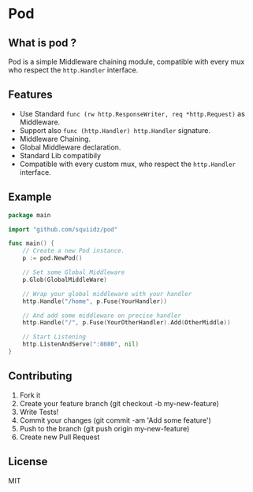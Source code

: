 Pod
=======

## What is pod ?

Pod is a simple Middleware chaining module, compatible with
every mux who respect the ` http.Handler ` interface.

## Features

- Use Standard ` func (rw http.ResponseWriter, req *http.Request) ` as Middleware.
- Support also ` func (http.Handler) http.Handler ` signature.
- Middleware Chaining.
- Global Middleware declaration.
- Standard Lib compatibily
- Compatible with every custom mux,
who respect the ` http.Handler ` interface.

## Example
```go
package main

import "github.com/squiidz/pod"

func main() {
	// Create a new Pod instance.
	p := pod.NewPod()

	// Set some Global Middleware
	p.Glob(GlobalMiddleWare)

	// Wrap your global middleware with your handler
	http.Handle("/home", p.Fuse(YourHandler))

	// And add some middleware on precise handler
	http.Handle("/", p.Fuse(YourOtherHandler).Add(OtherMiddle)) 

	// Start Listening
	http.ListenAndServe(":8080", nil)
}
```

## Contributing

1. Fork it
2. Create your feature branch (git checkout -b my-new-feature)
3. Write Tests!
4. Commit your changes (git commit -am 'Add some feature')
5. Push to the branch (git push origin my-new-feature)
6. Create new Pull Request

## License
MIT
